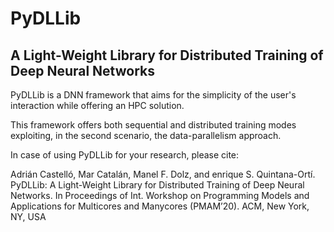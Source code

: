 # PyDLLib
## A Light-Weight Library for Distributed Training of Deep Neural Networks

PyDLLib is a DNN framework that aims for the simplicity of the user's interaction while offering an HPC solution.

This framework offers both sequential and distributed training modes exploiting, in the second scenario, the data-parallelism approach. 

In case of using PyDLLib for your research, please cite: 

Adrián Castelló, Mar Catalán, Manel F. Dolz, and enrique S. Quintana-Ortí. 
PyDLLib: A Light-Weight Library for Distributed Training of Deep Neural Networks.
In Proceedings of Int. Workshop on Programming Models and Applications for Multicores and Manycores (PMAM’20). ACM, New York, NY, USA